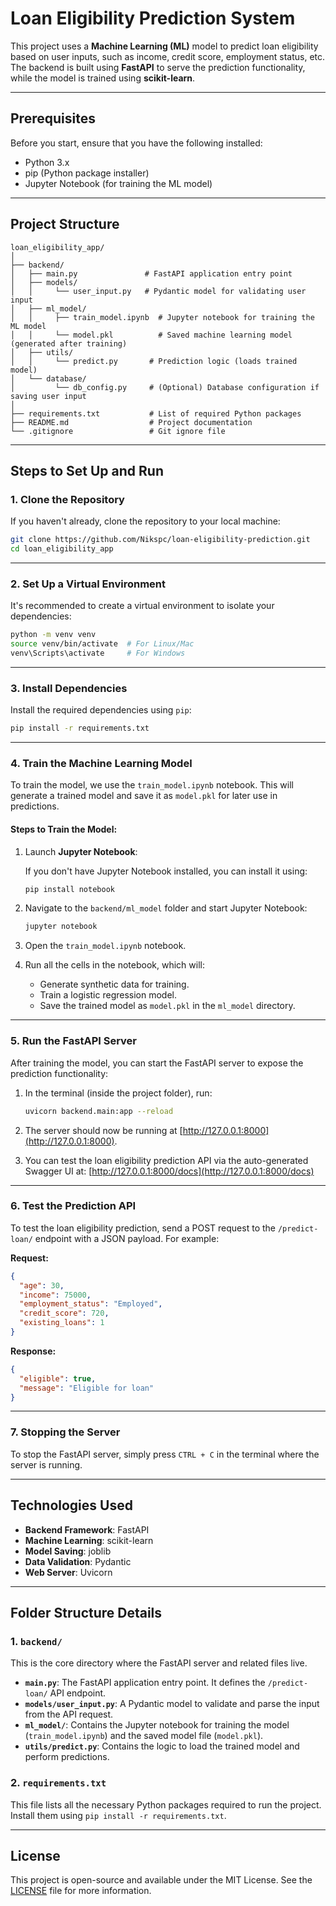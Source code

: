 # Loan Eligibility Prediction System

This project uses a **Machine Learning (ML)** model to predict loan eligibility based on user inputs, such as income, credit score, employment status, etc. The backend is built using **FastAPI** to serve the prediction functionality, while the model is trained using **scikit-learn**.

---

## Prerequisites

Before you start, ensure that you have the following installed:

- Python 3.x
- pip (Python package installer)
- Jupyter Notebook (for training the ML model)

---

## Project Structure

```
loan_eligibility_app/
│
├── backend/
│   ├── main.py               # FastAPI application entry point
│   ├── models/
│   │     └── user_input.py   # Pydantic model for validating user input
│   ├── ml_model/
│   │     ├── train_model.ipynb  # Jupyter notebook for training the ML model
│   │     └── model.pkl          # Saved machine learning model (generated after training)
│   ├── utils/
│   │     └── predict.py       # Prediction logic (loads trained model)
│   └── database/
│         └── db_config.py     # (Optional) Database configuration if saving user input
│
├── requirements.txt           # List of required Python packages
├── README.md                  # Project documentation
└── .gitignore                 # Git ignore file
```

---

## Steps to Set Up and Run

### 1. **Clone the Repository**

If you haven't already, clone the repository to your local machine:

```bash
git clone https://github.com/Nikspc/loan-eligibility-prediction.git
cd loan_eligibility_app
```

---

### 2. **Set Up a Virtual Environment**

It's recommended to create a virtual environment to isolate your dependencies:

```bash
python -m venv venv
source venv/bin/activate  # For Linux/Mac
venv\Scripts\activate     # For Windows
```

---

### 3. **Install Dependencies**

Install the required dependencies using `pip`:

```bash
pip install -r requirements.txt
```

---

### 4. **Train the Machine Learning Model**

To train the model, we use the `train_model.ipynb` notebook. This will generate a trained model and save it as `model.pkl` for later use in predictions.

#### Steps to Train the Model:

1. Launch **Jupyter Notebook**:

   If you don't have Jupyter Notebook installed, you can install it using:
   ```bash
   pip install notebook
   ```

2. Navigate to the `backend/ml_model` folder and start Jupyter Notebook:

   ```bash
   jupyter notebook
   ```

3. Open the `train_model.ipynb` notebook.

4. Run all the cells in the notebook, which will:
   - Generate synthetic data for training.
   - Train a logistic regression model.
   - Save the trained model as `model.pkl` in the `ml_model` directory.

---

### 5. **Run the FastAPI Server**

After training the model, you can start the FastAPI server to expose the prediction functionality:

1. In the terminal (inside the project folder), run:

   ```bash
   uvicorn backend.main:app --reload
   ```

2. The server should now be running at [http://127.0.0.1:8000](http://127.0.0.1:8000).

3. You can test the loan eligibility prediction API via the auto-generated Swagger UI at:
   [http://127.0.0.1:8000/docs](http://127.0.0.1:8000/docs)

---

### 6. **Test the Prediction API**

To test the loan eligibility prediction, send a POST request to the `/predict-loan/` endpoint with a JSON payload. For example:

**Request:**
```json
{
  "age": 30,
  "income": 75000,
  "employment_status": "Employed",
  "credit_score": 720,
  "existing_loans": 1
}
```

**Response:**
```json
{
  "eligible": true,
  "message": "Eligible for loan"
}
```

---

### 7. **Stopping the Server**

To stop the FastAPI server, simply press `CTRL + C` in the terminal where the server is running.

---

## Technologies Used

- **Backend Framework**: FastAPI
- **Machine Learning**: scikit-learn
- **Model Saving**: joblib
- **Data Validation**: Pydantic
- **Web Server**: Uvicorn

---

## Folder Structure Details

### 1. **`backend/`**
This is the core directory where the FastAPI server and related files live.

- **`main.py`**: The FastAPI application entry point. It defines the `/predict-loan/` API endpoint.
- **`models/user_input.py`**: A Pydantic model to validate and parse the input from the API request.
- **`ml_model/`**: Contains the Jupyter notebook for training the model (`train_model.ipynb`) and the saved model file (`model.pkl`).
- **`utils/predict.py`**: Contains the logic to load the trained model and perform predictions.

### 2. **`requirements.txt`**
This file lists all the necessary Python packages required to run the project. Install them using `pip install -r requirements.txt`.

---


## License

This project is open-source and available under the MIT License. See the [LICENSE](LICENSE) file for more information.

